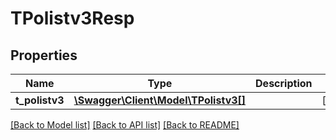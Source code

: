 # TPolistv3Resp

## Properties
Name | Type | Description | Notes
------------ | ------------- | ------------- | -------------
**t_polistv3** | [**\Swagger\Client\Model\TPolistv3[]**](TPolistv3.md) |  | [optional] 

[[Back to Model list]](../README.md#documentation-for-models) [[Back to API list]](../README.md#documentation-for-api-endpoints) [[Back to README]](../README.md)


